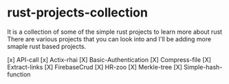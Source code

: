# rust-projects-collection
It is a collection of some of the simple rust projects to learn more about rust
There are various projects that you can look into and I'll be adding more smaple rust based projects.

[x] API-call
[x] Actix-rhai
[X] Basic-Authentication
[X] Compress-file
[X] Extract-links
[X] FirebaseCrud
[X] HR-zoo
[X] Merkle-tree
[X] Simple-hash-function
